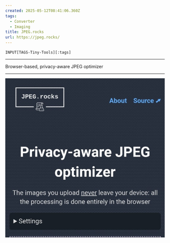 ```yaml
---
created: 2025-05-12T08:41:06.360Z
tags: 
  - Converter
  - Imaging
title: JPEG.rocks
url: https://jpeg.rocks/
---
```

```meta-bind
INPUT[TAGS-Tiny-Tools][:tags]
```

___
Browser-based, privacy-aware JPEG optimizer
___

![](_attachments/jpeg-rocks.jpg)
